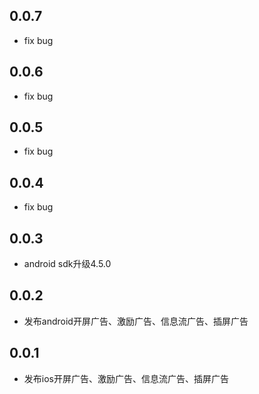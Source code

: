 ## 0.0.7

* fix bug

## 0.0.6

* fix bug

## 0.0.5

* fix bug

## 0.0.4

* fix bug

## 0.0.3

* android sdk升级4.5.0

## 0.0.2

* 发布android开屏广告、激励广告、信息流广告、插屏广告

## 0.0.1

* 发布ios开屏广告、激励广告、信息流广告、插屏广告
